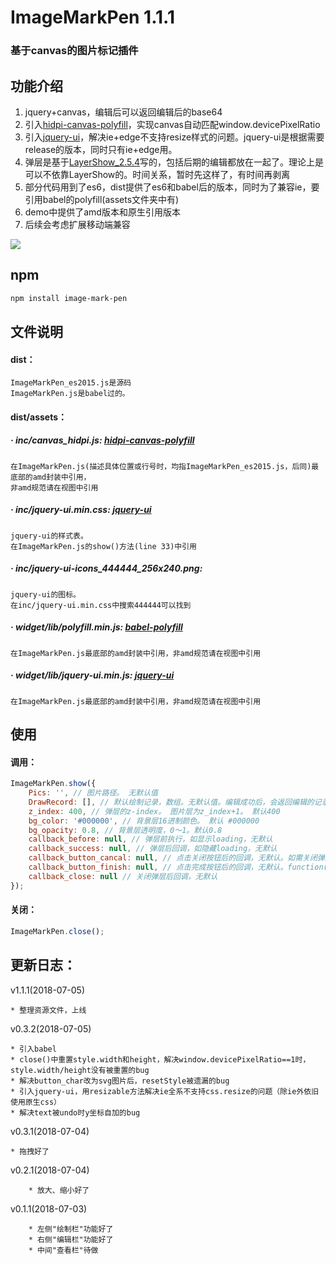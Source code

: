 ImageMarkPen 1.1.1
===
### 基于canvas的图片标记插件

功能介绍
---
1. jquery+canvas，编辑后可以返回编辑后的base64
1. 引入[hidpi-canvas-polyfill](https://github.com/jondavidjohn/hidpi-canvas-polyfill)，实现canvas自动匹配window.devicePixelRatio
1. 引入[jquery-ui](https://jqueryui.com)，解决ie+edge不支持resize样式的问题。jquery-ui是根据需要release的版本，同时只有ie+edge用。
1. 弹层是基于[LayerShow_2.5.4](https://github.com/TopuNet/LayerShow/tree/2.5.4)写的，包括后期的编辑都放在一起了。理论上是可以不依靠LayerShow的。时间关系，暂时先这样了，有时间再剥离
1. 部分代码用到了es6，dist提供了es6和babel后的版本，同时为了兼容ie，要引用babel的polyfill(assets文件夹中有)
1. demo中提供了amd版本和原生引用版本
1. 后续会考虑扩展移动端兼容

<img src="https://github.com/agulado/ImageMarkPen/blob/master/demo/ImageMarkPen.png" />

npm
---
```sh
npm install image-mark-pen
```

文件说明
---
#### dist：

```
ImageMarkPen_es2015.js是源码
ImageMarkPen.js是babel过的。
```

#### dist/assets：

##### · inc/canvas_hidpi.js: [hidpi-canvas-polyfill](https://github.com/jondavidjohn/hidpi-canvas-polyfill)

```
在ImageMarkPen.js(描述具体位置或行号时，均指ImageMarkPen_es2015.js，后同)最底部的amd封装中引用，
非amd规范请在视图中引用
```

##### · inc/jquery-ui.min.css: [jquery-ui](https://jqueryui.com)

```
jquery-ui的样式表。
在ImageMarkPen.js的show()方法(line 33)中引用
```

##### · inc/jquery-ui-icons_444444_256x240.png:

```
jquery-ui的图标。
在inc/jquery-ui.min.css中搜索444444可以找到
```

##### · widget/lib/polyfill.min.js: [babel-polyfill](https://www.babeljs.cn/docs/usage/polyfill/)

```
在ImageMarkPen.js最底部的amd封装中引用，非amd规范请在视图中引用
```

##### · widget/lib/jquery-ui.min.js: [jquery-ui](https://jqueryui.com)

```
在ImageMarkPen.js最底部的amd封装中引用，非amd规范请在视图中引用
```

使用
---
#### 调用：

```javascript
ImageMarkPen.show({
	Pics: '', // 图片路径。 无默认值
	DrawRecord: [], // 默认绘制记录，数组。无默认值。编辑成功后，会返回编辑的记录，此处传入可用于图片保存前的再次操作 或 图片不保存而是保存绘制记录到数据库
	z_index: 400, // 弹层的z-index。 图片层为z_index+1。 默认400
	bg_color: '#000000', // 背景层16进制颜色。 默认 #000000
	bg_opacity: 0.8, // 背景层透明度，0～1。默认0.8
	callback_before: null, // 弹层前执行，如显示loading，无默认
	callback_success: null, // 弹层后回调，如隐藏loading，无默认
	callback_button_cancal: null, // 点击关闭按钮后的回调，无默认。如需关闭弹层请调用close()
	callback_button_finish: null, // 点击完成按钮后的回调，无默认。function(base64,DrawRecord){ @base64: 图片base64; @DrawRecord: canvas绘制记录数组}。如需关闭弹层请调用close()
	callback_close: null // 关闭弹层后回调，无默认
});
```

#### 关闭：

```javascript
ImageMarkPen.close();
```

更新日志：
---
v1.1.1(2018-07-05)
		
	* 整理资源文件，上线

v0.3.2(2018-07-05)

	* 引入babel
	* close()中重置style.width和height，解决window.devicePixelRatio==1时，style.width/height没有被重置的bug
	* 解决button_char改为svg图片后，resetStyle被遗漏的bug
	* 引入jquery-ui，用resizable方法解决ie全系不支持css.resize的问题（除ie外依旧使用原生css）
	* 解决text被undo时y坐标自加的bug

v0.3.1(2018-07-04)

	* 拖拽好了

v0.2.1(2018-07-04)

        * 放大、缩小好了

v0.1.1(2018-07-03)

        * 左侧"绘制栏"功能好了
        * 右侧"编辑栏"功能好了
        * 中间"查看栏"待做
